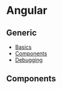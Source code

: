 # Angular

## Generic

- [Basics](1-basics.md)
- [Components](2-components.md)
- [Debugging](2-debugging.md)

## Components
